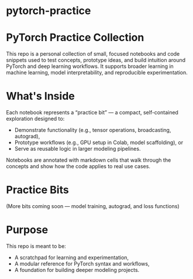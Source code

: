 # pytorch-practice

# PyTorch Practice Collection
This repo is a personal collection of small, focused notebooks and code snippets used to test concepts, prototype ideas, and build intuition around PyTorch and deep learning workflows. It supports broader learning in machine learning, model interpretability, and reproducible experimentation.

# What's Inside
Each notebook represents a “practice bit” — a compact, self-contained exploration designed to:

* Demonstrate functionality (e.g., tensor operations, broadcasting, autograd),
* Prototype workflows (e.g., GPU setup in Colab, model scaffolding), or
* Serve as reusable logic in larger modeling pipelines.

Notebooks are annotated with markdown cells that walk through the concepts and show how the code applies to real use cases.

# Practice Bits

(More bits coming soon — model training, autograd, and loss functions)

# Purpose
This repo is meant to be:

* A scratchpad for learning and experimentation,
* A modular reference for PyTorch syntax and workflows,
* A foundation for building deeper modeling projects.
